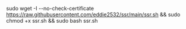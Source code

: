 sudo wget -I --no-check-certificate https://raw.githubusercontent.com/eddie2532/ssr/main/ssr.sh && sudo chmod +x ssr.sh && sudo bash ssr.sh
